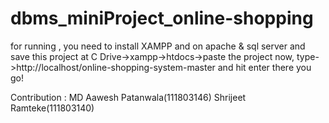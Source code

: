 # dbms_miniProject_online-shopping
for running , you need to install XAMPP and on apache & sql server
and save this project at C Drive->xampp->htdocs->paste the project
now, type->http://localhost/online-shopping-system-master and hit enter
there you go!


Contribution : MD Aawesh Patanwala(111803146)
               Shrijeet Ramteke(111803140)
